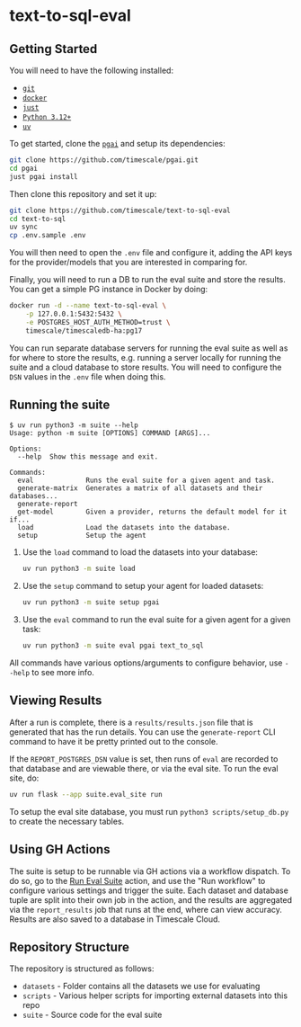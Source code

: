 # text-to-sql-eval

## Getting Started

You will need to have the following installed:

* [`git`](https://git-scm.com/)
* [`docker`](https://www.docker.com/)
* [`just`](https://just.systems/)
* [`Python 3.12+`](https://www.python.org/)
* [`uv`](https://docs.astral.sh/uv/)

To get started, clone the [`pgai`](https://github.com/timescale/pgai) and setup
its dependencies:

```bash
git clone https://github.com/timescale/pgai.git
cd pgai
just pgai install
```

Then clone this repository and set it up:

```bash
git clone https://github.com/timescale/text-to-sql-eval
cd text-to-sql
uv sync
cp .env.sample .env
```

You will then need to open the `.env` file and configure it, adding the API keys
for the provider/models that you are interested in comparing for.

Finally, you will need to run a DB to run the eval suite and store the results.
You can get a simple PG instance in Docker by doing:

```bash
docker run -d --name text-to-sql-eval \
    -p 127.0.0.1:5432:5432 \
    -e POSTGRES_HOST_AUTH_METHOD=trust \
    timescale/timescaledb-ha:pg17
```

You can run separate database servers for running the eval suite as well as for
where to store the results, e.g. running a server locally for running the suite
and a cloud database to store results. You will need to configure the `DSN` values
in the `.env` file when doing this.

## Running the suite

```text
$ uv run python3 -m suite --help
Usage: python -m suite [OPTIONS] COMMAND [ARGS]...

Options:
  --help  Show this message and exit.

Commands:
  eval             Runs the eval suite for a given agent and task.
  generate-matrix  Generates a matrix of all datasets and their databases...
  generate-report
  get-model        Given a provider, returns the default model for it if...
  load             Load the datasets into the database.
  setup            Setup the agent
```

1. Use the `load` command to load the datasets into your database:

    ```bash
    uv run python3 -m suite load
    ```

1. Use the `setup` command to setup your agent for loaded datasets:

    ```bash
    uv run python3 -m suite setup pgai
    ```

1. Use the `eval` command to run the eval suite for a given agent for a given task:

    ```bash
    uv run python3 -m suite eval pgai text_to_sql
    ```

All commands have various options/arguments to configure behavior, use `--help` to see more info.

## Viewing Results

After a run is complete, there is a `results/results.json` file that is generated that has the
run details. You can use the `generate-report` CLI command to have it be pretty printed out
to the console.

If the `REPORT_POSTGRES_DSN` value is set, then runs of `eval` are recorded to that database and
are viewable there, or via the eval site. To run the eval site, do:

```bash
uv run flask --app suite.eval_site run
```

To setup the eval site database, you must run `python3 scripts/setup_db.py` to create the necessary
tables.

## Using GH Actions

The suite is setup to be runnable via GH actions via a workflow dispatch. To do so, go to the
[Run Eval Suite](https://github.com/timescale/text-to-sql-eval/actions/workflows/run.yml) action,
and use the "Run workflow" to configure various settings and trigger the suite. Each dataset and
database tuple are split into their own job in the action, and the results are aggregated via the
`report_results` job that runs at the end, where can view accuracy. Results are also saved to a
database in Timescale Cloud.

## Repository Structure

The repository is structured as follows:

* `datasets` - Folder contains all the datasets we use for evaluating
* `scripts` - Various helper scripts for importing external datasets into this repo
* `suite` - Source code for the eval suite
